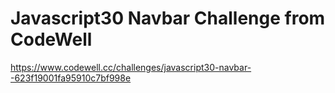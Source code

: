 # Javascript30 Navbar Challenge from CodeWell
https://www.codewell.cc/challenges/javascript30-navbar--623f19001fa95910c7bf998e
